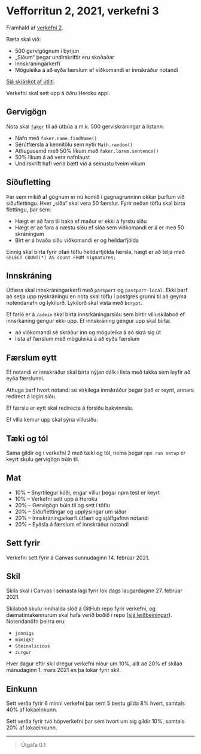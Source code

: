 # Vefforritun 2, 2021, verkefni 3

Framhald af [verkefni 2](https://github.com/vefforritun/vef2-2021-v2).

Bæta skal við:

* 500 gervigögnum í byrjun
* „Síðum“ þegar undirskriftir eru skoðaðar
* Innskráningarkerfi
* Möguleika á að eyða færslum ef viðkomandi er innskráður notandi

[Sjá skjáskot af útliti](./utlit).

Verkefni skal sett upp á *öðru* Heroku appi.

## Gervigögn

Nota skal [`faker`](https://github.com/Marak/Faker.js) til að útbúa a.m.k. 500 gerviskráningar á listann:

* Nafn með `faker.name.findName()`
* Sérútfærsla á kennitölu sem nýtir `Math.random()`
* Athugasemd með 50% líkum með `faker.lorem.sentence()`
* 50% líkum á að vera nafnlaust
* Undirskrift hafi verið bætt við á seinustu tveim vikum

## Síðufletting

Þar sem mikið af gögnum er nú komið í gagnagrunninn okkar þurfum við síðuflettingu. Hver „síða“ skal vera 50 færslur. Fyrir neðan töflu skal birta flettingu, þar sem:

* Hægt er að fara til baka ef maður er ekki á fyrstu síðu
* Hægt er að fara á næstu síðu ef síða sem viðkomandi er á er með 50 skráningum
* Birt er á hvaða síðu viðkomandi er og heildarfjölda

Einnig skal birta fyrir ofan töflu heildarfjölda færsla, hægt er að telja með `SELECT COUNT(*) AS count FROM signatures;`

## Innskráning

Útfæra skal innskráningarkerfi með `passport` og `passport-local`. Ekki þarf að setja upp nýskráningu en nota skal töflu í postgres grunni til að geyma notendanafn og lykilorð. Lykilorð skal vista með `bcrypt`.

Ef farið er á `/admin` skal birta innsrkáningarsíðu sem birtir villuskilaboð ef innsrkáning gengur ekki upp. Ef innskráning gengur upp skal birta:

* að viðkomandi sé skráður inn og möguleika á að skrá sig út
* lista af færslum með möguleika á að eyða færslum
## Færslum eytt

Ef notandi er innskráður skal birta nýjan dálk í lista með takka sem leyfir að eyða færslunni.

Athuga þarf hvort notandi sé virkilega innskráður þegar það er reynt, annars redirect á login síðu.

Ef færslu er eytt skal redirecta á forsíðu bakvinnslu.

Ef villa kemur upp skal sýna villusíðu.

## Tæki og tól

Sama gildir og í verkefni 2 með tæki og tól, nema þegar `npm run setup` er keyrt skulu gervigögn búin til.

## Mat

* 10% – Snyrtilegur kóði, engar villur þegar npm test er keyrt
* 10% – Verkefni sett upp á Heroku
* 20% – Gervigögn búin til og sett í töflu
* 20% – Síðuflettingar og upplýsingar um síður
* 20% – Innskráningarkerfi útfært og sjálfgefinn notandi
* 20% – Eyðsla á færslum ef innskráður notandi

## Sett fyrir

Verkefni sett fyrir á Canvas sunnudaginn 14. febrúar 2021.

## Skil

Skila skal í Canvas í seinasta lagi fyrir lok dags laugardaginn 27. febrúar 2021.

Skilaboð skulu innihalda slóð á GitHub repo fyrir verkefni, og dæmatímakennurum skal hafa verið boðið í repo ([sjá leiðbeiningar](https://docs.github.com/en/free-pro-team@latest/github/setting-up-and-managing-your-github-user-account/inviting-collaborators-to-a-personal-repository)). Notendanöfn þeirra eru:

* `jonnigs`
* `mimiqkz`
* `Steinalicious`
* `zurgur`

Hver dagur eftir skil dregur verkefni niður um 10%, allt að 20% ef skilað mánudaginn 1. mars 2021 en þá lokar fyrir skil.

## Einkunn

Sett verða fyrir 6 minni verkefni þar sem 5 bestu gilda 8% hvert, samtals 40% af lokaeinkunn.

Sett verða fyrir tvö hópverkefni þar sem hvort um sig gildir 10%, samtals 20% af lokaeinkunn.

---

> Útgáfa 0.1
